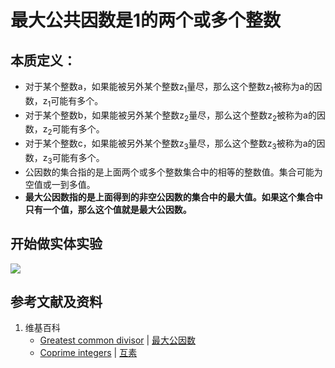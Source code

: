 # 最大公共因数是1的两个或多个整数

## 本质定义：

- 对于某个整数a，如果能被另外某个整数z<sub>1</sub>量尽，那么这个整数z<sub>1</sub>被称为a的因数，z<sub>1</sub>可能有多个。
- 对于某个整数b，如果能被另外某个整数z<sub>2</sub>量尽，那么这个整数z<sub>2</sub>被称为a的因数，z<sub>2</sub>可能有多个。
- 对于某个整数c，如果能被另外某个整数z<sub>3</sub>量尽，那么这个整数z<sub>3</sub>被称为a的因数，z<sub>3</sub>可能有多个。
- 公因数的集合指的是上面两个或多个整数集合中的相等的整数值。集合可能为空值或一到多值。
- **最大公因数指的是上面得到的非空公因数的集合中的最大值。如果这个集合中只有一个值，那么这个值就是最大公因数。**

## 开始做实体实验

![](/images/数论/基本数和合成数/最大公共因数是1的两个或多个整数/1a1.jpg)

## 参考文献及资料

1. 维基百科
	- [Greatest common divisor](https://en.wikipedia.org/wiki/Greatest_common_divisor) | [最大公因数](https://zh.wikipedia.org/wiki/最大公因数) 
	- [Coprime integers](https://en.wikipedia.org/wiki/Coprime_integers) | [互素](https://zh.wikipedia.org/wiki/互素) 




